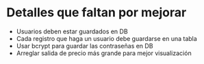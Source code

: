 # Detalles que faltan por mejorar
-   Usuarios deben estar guardados en DB
-   Cada registro que haga un usuario debe guardarse en una tabla
-   Usar bcrypt para guardar las contraseñas en DB
-   Arreglar salida de precio más grande para mejor visualización